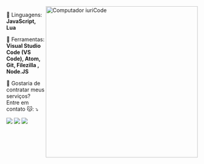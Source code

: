 
<img src="https://raw.githubusercontent.com/MicaelliMedeiros/micaellimedeiros/master/image/computer-illustration.png" min-width="400px" max-width="400px" width="400px" align="right" alt="Computador iuriCode">

<p align="left"> 
</p>

<p align="left">
  🦄 Linguagens: <strong><br>JavaScript, Lua</br></strong>
</p>

<p align="left">
  💼 Ferramentas: <strong><br>Visual Studio Code (VS Code), Atom, Git, Filezilla , Node.JS</br></strong>
</p>

<p align="left">
  💌 Gostaria de contratar meus serviços? Entre em contato 😽: ⤵️
</p>

<p align="left">
  <a href="mailto:carlosmensor13@gmail.com" alt="Gmail">
  <img src="https://img.shields.io/badge/-Gmail-FF0000?style=flat-square&labelColor=FF0000&logo=gmail&logoColor=white&link=carlosmensor13@gmail.com" /></a>

  <a href="https://discord.gg/P3vyHKVV" alt="Discord">
  <img src="https://img.shields.io/badge/-Discord-5865f2?style=flat-square&labelColor=5865f2&logo=discord&logoColor=white&link=https://discord.gg/P3vyHKVV"/></a>
  
  <a href="https://www.instagram.com/carlosmensor_/" alt="Instagram">
  <img src="https://img.shields.io/badge/-Instagram-DF0174?style=flat-square&labelColor=DF0174&logo=instagram&logoColor=white&link=LINK-DO-SEU-INSTAGRAM"/></a>
</p>  
